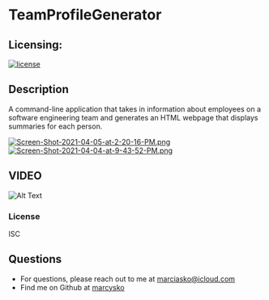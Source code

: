 # TeamProfileGenerator
## Licensing:
  [![license](https://img.shields.io/badge/license-ISC-yellow)](https://shields.io)

## Description
A command-line application that takes in information about employees on a software engineering team and generates an HTML webpage that displays summaries for each person.

[![Screen-Shot-2021-04-05-at-2-20-16-PM.png](https://i.postimg.cc/3RrkgmG9/Screen-Shot-2021-04-05-at-2-20-16-PM.png)](https://postimg.cc/xk7jQktb)
[![Screen-Shot-2021-04-04-at-9-43-52-PM.png](https://i.postimg.cc/gcsJPN50/Screen-Shot-2021-04-04-at-9-43-52-PM.png)](https://postimg.cc/py9xfYPN)

## VIDEO
![Alt Text](https://media.giphy.com/media/OT5wLIYLXUd847mn8K/giphy.gif)

### License
ISC

## Questions
* For questions, please reach out to me at marciasko@icloud.com
* Find me on Github at [marcysko](http://github.com/marcysko)
